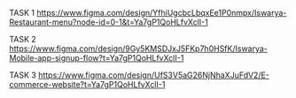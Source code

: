 
TASK 1
https://www.figma.com/design/YfhiUgcbcLbqxEe1P0nmpx/Iswarya-Restaurant-menu?node-id=0-1&t=Ya7gP1QoHLfvXclI-1


TASK 2
https://www.figma.com/design/9Gy5KMSDJxJ5FKp7h0HSfK/Iswarya-Mobile-app-signup-flow?t=Ya7gP1QoHLfvXclI-1


TASK 3
https://www.figma.com/design/UfS3V5aG26NjNhaXJuFdV2/E-commerce-website?t=Ya7gP1QoHLfvXclI-1
